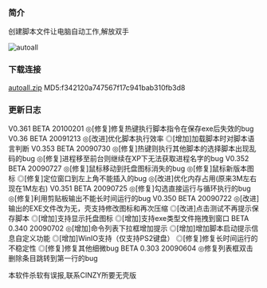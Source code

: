 ### 简介

创建脚本文件让电脑自动工作,解放双手

![autoall](https://github.com/cinzy/cinzy.github.io/assets/33305897/6559c232-7b01-4ea9-ae36-7dfb1130a5e7)

### 下载连接

[autoall.zip](https://github.com/user-attachments/files/15964020/autoall.zip)
MD5:f342120a747567f17c941bab310fb3d8


### 更新日志

V0.361  BETA 20100201
◎[修复]修复热键执行脚本指令在保存exe后失效的bug
V0.36  BETA 20091213
◎[改进]优化脚本执行效率
◎[增加]加载脚本时对脚本语言判断
V0.353 BETA 20090730
◎[修复]热键则执行其他脚本的选择脚本出现乱码的bug
◎[修复]进程移至前台则继续在XP下无法获取进程名字的bug
V0.352 BETA 20090727
◎[修复]鼠标移动到托盘图标消失的bug
◎[修复]鼠标新版本图标
◎[修复]定位窗口到左上角不能插入的bug
◎[改进]优化内存占用(原来3M左右现在1M左右)
V0.351 BETA 20090725
◎[修复]勾选直接运行与循环执行的bug
◎[修复]利用剪贴板输出不能长时间运行的bug
V0.350 BETA 20090722
◎[改进]输出的EXE文件改为无，壳支持修改图标和再次压缩
◎[改进]点击测试不再提示保存脚本
◎[增加]支持显示托盘图标
◎[增加]支持exe类型文件拖拽到窗口
BETA 0.340  20090702
◎[增加]命令列表下拉框增加提示
◎[增加]增加脚本启动提示信息自定义功能
◎[增加]WinIO支持（仅支持PS2键盘）
◎[修复]修复长时间运行的不稳定性
◎[修复]修复其他细微bug
BETA 0.303  20090604
◎修复列表框双击删除条目跳转到第一行的bug

本软件杀软有误报,联系CINZY所要无壳版

<!-- ##{"timestamp":1264994727}## -->